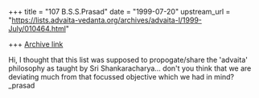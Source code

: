 +++
title = "107 B.S.S.Prasad"
date = "1999-07-20"
upstream_url = "https://lists.advaita-vedanta.org/archives/advaita-l/1999-July/010464.html"

+++
[Archive link](https://lists.advaita-vedanta.org/archives/advaita-l/1999-July/010464.html)

Hi,
I thought that this list was supposed to propogate/share the 'advaita'
philosophy as taught by Sri Shankaracharya...
don't you think that we are deviating much from that focussed objective
which we had in mind?
_prasad

